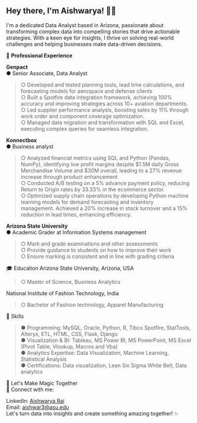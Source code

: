 ## Hey there, I'm Aishwarya! 🚀✨
I'm a dedicated Data Analyst based in Arizona, passionate about transforming complex data into compelling stories that drive actionable strategies. With a keen eye for insights, I thrive on solving real-world challenges and helping businesses make data-driven decisions. 

💼 **Professional Experience**

**Genpact**  
● Senior Associate, Data Analyst  
 > ○ Developed and tested planning tools, lead time calculations, and forecasting models for aerospace and defense clients  
  ○ Built a Spotfire data integration framework, achieving 100% accuracy and improving strategies across 10+ aviation departments.  
  ○ Led supplier performance analysis, boosting sales by 11% through work order and component coverage optimization.  
  ○ Managed data migration and transformation with SQL and Excel, executing complex queries for seamless integration.  

**Konnectbox**  
● Business analyst  
 >○ Analyzed financial metrics using SQL and Python (Pandas, NumPy), identifying low profit margins despite $1.5M daily Gross  
Merchandise Volume and $30M overall, leading to a 27% revenue increase through product enhancement  
 ○ Conducted A/B testing on a 5% advance payment policy, reducing Return to Origin rates by 33.33% in the ecommerce sector.  
 ○ Optimized supply chain operations by developing Python machine learning models for demand forecasting and inventory  
management. Achieved a 20% increase in stock turnover and a 15% reduction in lead times, enhancing efficiency.  

**Arizona State University**  
● Academic Grader at Information Systems management  
> ○ Mark and grade examinations and other assessments  
 ○ Provide guidance to students on how to improve their work  
 ○ Ensure marking is consistent and in line with grading criteria  


🎓 Education
Arizona State University, Arizona, USA  
> ○ Master of Science, Business Analytics

National Institute of Fashion Technology, India  
 >○ Bachelor of Fashion technology, Apparel Manufacturing

🚀 Skills

>● Programming: MySQL, Oracle, Python, R, Tibco Spotfire, StatTools, Alteryx, ETL, HTML, CSS, Flask, Django  
● Visualization & BI: Tableau, MS Power BI, MS PowerPoint, MS Excel (Pivot Table, Vlookup, Macros and Vba)  
● Analytics Expertise: Data Visualization, Machine Learning, Statistical Analysis  
● Certifications: Data visualization, Lean Six Sigma White Belt, Data analytics  

🌈 Let's Make Magic Together  
🔗 Connect with me:  

LinkedIn: [Aishwarya Rai]([url](https://www.linkedin.com/in/aishwaryarai14/))  
Email: aishwar3@asu.edu    
Let's turn data into insights and create something amazing together! ✨  
